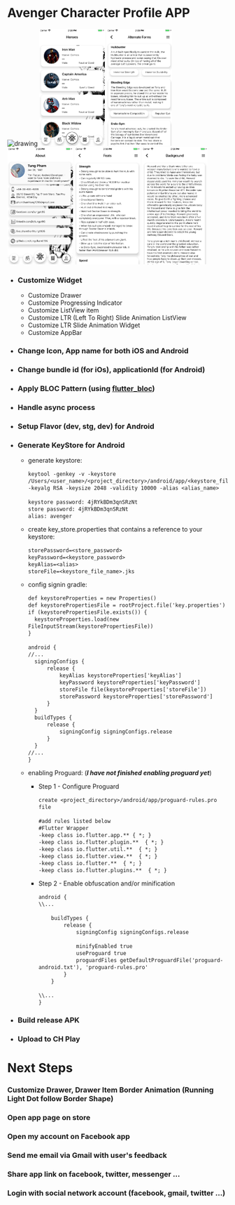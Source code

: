 # Avenger Character Profile APP


<img src="/screenshots/scr1.png" alt="drawing" width="150"/> <img src="/screenshots/src2.png" alt="drawing.png" width="150"/> <img src="/screenshots/src3.png" alt="drawing" width="150"/> <img src="/screenshots/src4.png" alt="drawing" width="150"/> <img src="/screenshots/src5.png" alt="drawing" width="150"/> <img src="/screenshots/src6.png" alt="drawing" width="150"/>


- ### Customize Widget

  - Customize Drawer
  - Customize Progressing Indicator
  - Customize ListView item
  - Customize LTR (Left To Right) Slide Animation ListView
  - Customize LTR Slide Animation Widget
  - Customize AppBar
 
- ### Change Icon, App name for both iOS and Android
- ### Change bundle id (for iOs), applicationId (for Android)
- ### Apply BLOC Pattern (using [flutter_bloc](https://pub.dev/packages/flutter_bloc))
- ### Handle async process
- ### Setup Flavor (dev, stg, dev) for Android
- ### Generate KeyStore for Android

  - generate keystore:
  
	  ```
	  keytool -genkey -v -keystore /Users/<user_name>/<project_directory>/android/app/<keystore_file_name>.jks -keyalg RSA -keysize 2048 -validity 10000 -alias <alias_name>
	  
	  keystore password: 4jRYkBDm3qnSRzNt
	  store password: 4jRYkBDm3qnSRzNt
	  alias: avenger
	  ```
	  
  - create key_store.properties that contains a reference to your keystore:
	  
	  ```
	  storePassword=<store_password>
	  keyPassword=<keystore_password>
	  keyAlias=<alias>
	  storeFile=<keystore_file_name>.jks
	  ```
	  
  - config signin gradle:
  
	  ```
	  def keystoreProperties = new Properties()
	  def keystorePropertiesFile = rootProject.file('key.properties')
	  if (keystorePropertiesFile.exists()) {
	  	keystoreProperties.load(new FileInputStream(keystorePropertiesFile))
	  }
	  
	  android {
	  //...
	  	signingConfigs {
	  		release {
	  			keyAlias keystoreProperties['keyAlias']
	  			keyPassword keystoreProperties['keyPassword']
	  			storeFile file(keystoreProperties['storeFile'])
	  			storePassword keystoreProperties['storePassword']
	  		}
	  	}
	  	buildTypes {
	  		release {
	  			signingConfig signingConfigs.release
	  		}
	  	}
	  //...
	  }
	  ```
	  
  - enabling Proguard: (***I have not finished enabling proguard yet***)
  
  	- Step 1 - Configure Proguard
	  
		```
		create <project_directory>/android/app/proguard-rules.pro file

		#add rules listed below
		#Flutter Wrapper
		-keep class io.flutter.app.** { *; }
		-keep class io.flutter.plugin.**  { *; }
		-keep class io.flutter.util.**  { *; }
		-keep class io.flutter.view.**  { *; }
		-keep class io.flutter.**  { *; }
		-keep class io.flutter.plugins.**  { *; }

		```
  	- Step 2 - Enable obfuscation and/or minification
		
		```
		android {
		\\...
		
		    buildTypes {
		    	release {
		    		signingConfig signingConfigs.release
		    		
		    		minifyEnabled true
		    		useProguard true
		    		proguardFiles getDefaultProguardFile('proguard-android.txt'), 'proguard-rules.pro'
		    	}
		    }
		    
		\\...
		}
		```
		
- ### Build release APK
- ### Upload to CH Play

# Next Steps

### Customize Drawer, Drawer Item Border Animation (Running Light Dot follow Border Shape)
### Open app page on store
### Open my account on Facebook app
### Send me email via Gmail with user's feedback
### Share app link on facebook, twitter, messenger ...
### Login with social network account (facebook, gmail, twitter ...)
